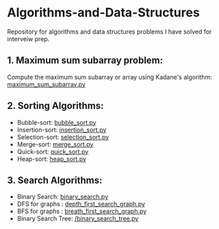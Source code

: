 # Algorithms-and-Data-Structures
Repository for algorithms and data structures problems I have solved for interveiw prep.

## 1. Maximum sum subarray problem:
   Compute the maximum sum subarray or array using Kadane's algorithm:
   [maximum_sum_subarray.py](/maximum_sum_subarray.py)



## 2. Sorting Algorithms:
- Bubble-sort: [bubble_sort.py](/bubble_sort.py)
- Insertion-sort: [insertion_sort.py](/insertion_sort.py)
- Selection-sort: [selection_sort.py](/selection_sort.py)
- Merge-sort: [merge_sort.py](/merge_sort.py)
- Quick-sort: [quick_sort.py](/quick_sort.py)
- Heap-sort: [heap_sort.py](/heap_sort.py)


## 3. Search Algorithms:
- Binary Search: [binary_search.py](/binary_search.py)
- DFS for graphs : [depth_first_search_graph.py](/depth_first_search_graph.py)
- BFS for graphs : [breath_first_search_graph.py](/breath_first_search_graph.py)
- Binary Search Tree: [/binary_search_tree.py](/binary_search_tree.py)
